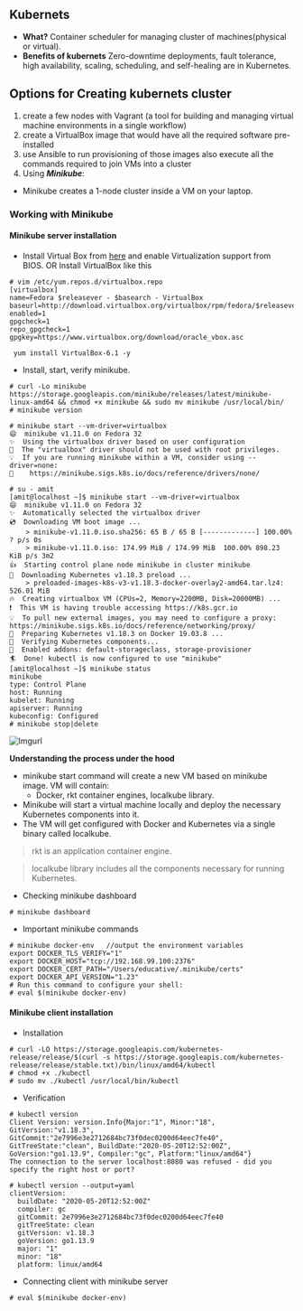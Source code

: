 ## Kubernets
- **What?** Container scheduler for managing cluster of machines(physical or virtual).
- **Benefits of kubernets** Zero-downtime deployments, fault tolerance, high availability, scaling, scheduling, and self-healing are in Kubernetes.
    
## Options for Creating kubernets cluster
1. create a few nodes with Vagrant (a tool for building and managing virtual machine environments in a single workflow) 
2. create a VirtualBox image that would have all the required software pre-installed
3. use Ansible to run provisioning of those images also execute all the commands required to join VMs into a cluster
4. Using ***Minikube***:
  - Minikube creates a 1-node cluster inside a VM on your laptop. 

### Working with Minikube

#### Minikube server installation
- Install Virtual Box from [here](https://www.virtualbox.org/wiki/Linux_Downloads) and enable Virtualization support from BIOS. OR Install VirtualBox like this
```
# vim /etc/yum.repos.d/virtualbox.repo
[virtualbox]
name=Fedora $releasever - $basearch - VirtualBox
baseurl=http://download.virtualbox.org/virtualbox/rpm/fedora/$releasever/$basearch
enabled=1
gpgcheck=1
repo_gpgcheck=1
gpgkey=https://www.virtualbox.org/download/oracle_vbox.asc

 yum install VirtualBox-6.1 -y
```
- Install, start, verify minikube.
```
# curl -Lo minikube https://storage.googleapis.com/minikube/releases/latest/minikube-linux-amd64 && chmod +x minikube && sudo mv minikube /usr/local/bin/
# minikube version

# minikube start --vm-driver=virtualbox
😄  minikube v1.11.0 on Fedora 32
✨  Using the virtualbox driver based on user configuration
🛑  The "virtualbox" driver should not be used with root privileges.
💡  If you are running minikube within a VM, consider using --driver=none:
📘    https://minikube.sigs.k8s.io/docs/reference/drivers/none/

# su - amit
[amit@localhost ~]$ minikube start --vm-driver=virtualbox
😄  minikube v1.11.0 on Fedora 32
✨  Automatically selected the virtualbox driver
💿  Downloading VM boot image ...
    > minikube-v1.11.0.iso.sha256: 65 B / 65 B [-------------] 100.00% ? p/s 0s
    > minikube-v1.11.0.iso: 174.99 MiB / 174.99 MiB  100.00% 898.23 KiB p/s 3m2
👍  Starting control plane node minikube in cluster minikube
💾  Downloading Kubernetes v1.18.3 preload ...
    > preloaded-images-k8s-v3-v1.18.3-docker-overlay2-amd64.tar.lz4: 526.01 MiB
🔥  Creating virtualbox VM (CPUs=2, Memory=2200MB, Disk=20000MB) ...
❗  This VM is having trouble accessing https://k8s.gcr.io
💡  To pull new external images, you may need to configure a proxy: https://minikube.sigs.k8s.io/docs/reference/networking/proxy/
🐳  Preparing Kubernetes v1.18.3 on Docker 19.03.8 ...
🔎  Verifying Kubernetes components...
🌟  Enabled addons: default-storageclass, storage-provisioner
🏄  Done! kubectl is now configured to use "minikube"
[amit@localhost ~]$ minikube status
minikube
type: Control Plane
host: Running
kubelet: Running
apiserver: Running
kubeconfig: Configured
# minikube stop|delete
```
![Imgurl](https://i.ibb.co/MRF7WHt/Screenshot-from-2020-06-06-13-19-57.png)

**Understanding the process under the hood**
- minikube start command will create a new VM based on minikube image. VM will contain:
  - Docker, rkt container engines, localkube library. 
- Minikube will start a virtual machine locally and deploy the necessary Kubernetes components into it.
- The VM will get configured with Docker and Kubernetes via a single binary called localkube.  
> rkt is an application container engine.

> localkube library includes all the components necessary for running Kubernetes.
  
- Checking minikube dashboard
```
# minikube dashboard
```


- Important minikube commands
```
# minikube docker-env   //output the environment variables
export DOCKER_TLS_VERIFY="1"
export DOCKER_HOST="tcp://192.168.99.100:2376"
export DOCKER_CERT_PATH="/Users/educative/.minikube/certs"
export DOCKER_API_VERSION="1.23"
# Run this command to configure your shell:
# eval $(minikube docker-env)
```

#### Minikube client installation
- Installation
```
# curl -LO https://storage.googleapis.com/kubernetes-release/release/$(curl -s https://storage.googleapis.com/kubernetes-release/release/stable.txt)/bin/linux/amd64/kubectl
# chmod +x ./kubectl
# sudo mv ./kubectl /usr/local/bin/kubectl
```
- Verification
```
# kubectl version
Client Version: version.Info{Major:"1", Minor:"18", GitVersion:"v1.18.3", GitCommit:"2e7996e3e2712684bc73f0dec0200d64eec7fe40", GitTreeState:"clean", BuildDate:"2020-05-20T12:52:00Z", GoVersion:"go1.13.9", Compiler:"gc", Platform:"linux/amd64"}
The connection to the server localhost:8080 was refused - did you specify the right host or port?

# kubectl version --output=yaml
clientVersion:
  buildDate: "2020-05-20T12:52:00Z"
  compiler: gc
  gitCommit: 2e7996e3e2712684bc73f0dec0200d64eec7fe40
  gitTreeState: clean
  gitVersion: v1.18.3
  goVersion: go1.13.9
  major: "1"
  minor: "18"
  platform: linux/amd64

```
- Connecting client with minikube server
```
# eval $(minikube docker-env)
```


